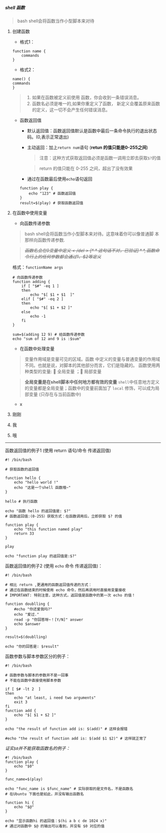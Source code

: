 ##### shell 函数
> bash shell会将函数当作小型脚本来对待


1. 创建函数

	* 格式1：
	
	```
	function name { 
		commands
	}
	```
	* 格式2：

	```
	name() { 
	commands 
	}
	```
	> 1. 如果在函数被定义前使用 函数，你会收到一条错误消息。
	> 2. 函数名必须是唯一的,如果你重定义了函数， 新定义会覆盖原来函数的定义，这一切不会产生任何错误消息。       

	* 函数返回值

		* 默认返回值：函数返回值默认是函数中最后一条命令执行的退出状态码。(0,表示正常退出)
		* 主动返回：加上`return num`语句 (**retun 的值只能是0-255之间**)
			
			> 注意：这种方式获取返回值必须是函数一调用立即去获取`$?`的值
			
			> return 的值只能在 0-255 之间，超出了没有效果
		* 通过在函数最后使用`echo`语句返回
		
		```
		function play {
			echo "123" # 函数返回值 
		}
		result=$(play) # 获取函数返回值
		```
2. 在函数中使用变量
	* 向函数传递参数
	
	> bash shell会将函数当作小型脚本来对待。这意味着你可以像普通脚 本那样向函数传递参数.
	
	> *<del>函数名会在$0 变量中定义</del>[**这句话不对，已验证]**,函数命令行上的任何参数都会通过$1、$2等定义*

	格式：`functionName args`
	
	```
	# 向函数传递参数
	function adding {
	    if [ "$#" -eq 1 ]
	    then
	        echo "$[ $1 + $1  ]"
	    elif [ "$#" -eq 2 ]
	    then
	        echo "$[ $1 + $2 ]"
	    else
	        echo -1
	    fi
	}
	
	sum=$(adding 12 9) # 给函数传递参数
	echo "sum of 12 and 9 is :$sum"

	```
	
	* 在函数中处理变量
	
	> 变量作用域是变量可见的区域。函数 中定义的变量与普通变量的作用域不同。也就是说，对脚本的其他部分而言，它们是隐藏的。
函数使用两种类型的变量:  全局变量 ； 局部变量
	
	> **全局变量是在shell脚本中任何地方都有效的变量**
	> `shell`中任意地方定义的变量都是全局变量；函数中的变量前面加了 `local` 修饰，可以成为局部变量 (只存在与当前函数中)

	* x

3. 刚刚
4. 我
5. 哦


---------------------------------------------

函数返回值的例子1 (使用 return 语句/命令 传递返回值)

```
#! /bin/bash

# 获取函数的返回值

function hello {
    echo "hello world !"
    echo "这是一个shell 函数哦~"
}

hello # 执行函数

echo "函数 hello 的返回值是: $?" 
# 函数返回值:(0-255）获取方式：在函数调用后，立即获取 $? 的值

function play {
    echo "this function named play"
    return 33
}

play

echo "function play 的返回值是:$?"

```
函数返回值的例子2 (使用 `echo` 命令 传递返回值)：

```
#! /bin/bash

# 相比 return ,更通用的函数返回值传递的方式：
# 通过在函数结束的时候使用 echo 命令，然后再调用时直接用变量接收
# IMPORTANT: 特别注意，这种方式，返回值是函数中的第一次 echo 的值！

function doublling {
    #echo "你还爱我吗?"
    echo "爱过."
    read -p "你回答呀~！[Y/N]" answer
    echo $answer
}

result=$(doublling)

echo "你的回答是: $result"

```
函数参数与脚本参数区分的例子：

```
#! /bin/bash

# 函数参数与脚本的参数并不是一回事
# 不能在函数中直接使用脚本参数

if [ $# -lt 2  ]
then
    echo "at least, i need two arguments"
    exit 3
fi
function add {
    echo "$[ $1 + $2 ]"
}

echo "the result of function add is: $(add)" # 这样会报错

#echo "the result of function add is: $(add $1 $2)" # 这样就正常了

```

*证实`$0`并不能获取函数名的例子：*

```
#! /bin/bash
function play {
    echo "$0"
}

func_name=$(play)

echo "func_name is $func_name" # 实际获取的是文件名，不是函数名
# 在Ubuntu 下面也是如此，并没有输出函数名

function hi {
    echo "$@"
}

echo "显示函数hi 的返回值：$(hi a b c de 1024 x)"
# 通过对函数中 $@ 的输出可以看到，并没有 $0 对应的值

```
